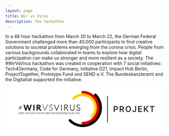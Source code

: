 ```yaml
---
layout: page
title: Wir vs Virus
description: The hackathon
---
```


In a 48 hour hackathon from March 20 to March 22, the German Federal Government challenged more than 40.000 participants to find creative solutions to societal problems emerging from the corona crisis. People from various backgrounds collaborated in teams to explore how digital participation can make us stronger and more resilient as a society.
The #WirVsVirus hackathon was created in cooperation with 7 social initiatives: Tech4Germany, Code for Germany, Initiative D21, Impact Hub Berlin, ProjectTogether, Prototype Fund und SEND e.V. The Bundeskanzleramt and the Digitalrat supported the initiative.

![Logo #WirVsCorona](img/Logo_Projekt_01.png)
